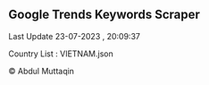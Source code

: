 

## Google Trends Keywords Scraper 
 
Last Update 23-07-2023 , 20:09:37

Country List :
VIETNAM.json



© Abdul Muttaqin 
